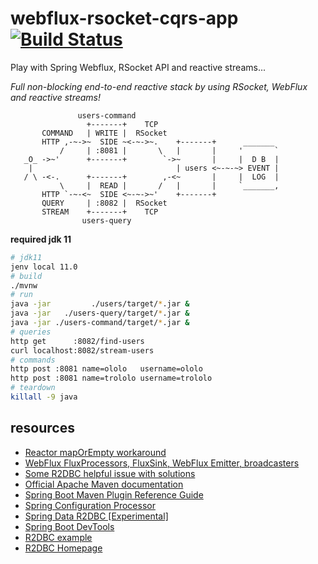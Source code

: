 # webflux-rsocket-cqrs-app [![Build Status](https://travis-ci.org/daggerok/webflux-rsocket-cqrs-app.svg?branch=master)](https://travis-ci.org/daggerok/webflux-rsocket-cqrs-app)
Play with Spring Webflux, RSocket API and reactive streams...

_Full non-blocking end-to-end reactive stack by using RSocket, WebFlux and reactive streams!_

```
               users-command
                 +-------+    TCP
       COMMAND   | WRITE |  RSocket
       HTTP ,-~->~  SIDE ~<-~->~.    +-------+      _______
           /     | :8081 |       \   |       |     '       `
   _O_ ->~'      +-------+        `->~       |     |  D B  |
    |                                | users <~-~-~> EVENT |
   / \ -<-.      +-------+        ,-<~       |     |  LOG  |
           \     |  READ |       /   |       |     `_______,
       HTTP `-~-<~  SIDE <~-~->~'    +-------+
       QUERY     | :8082 |  RSocket
       STREAM    +-------+    TCP
                users-query
```

**required jdk 11**

```bash
# jdk11
jenv local 11.0
# build
./mvnw
# run
java -jar         ./users/target/*.jar &
java -jar   ./users-query/target/*.jar &
java -jar ./users-command/target/*.jar &
# queries
http get      :8082/find-users
curl localhost:8082/stream-users
# commands
http post :8081 name=ololo   username=ololo
http post :8081 name=trololo username=trololo
# teardown
killall -9 java
```

## resources

* [Reactor mapOrEmpty workaround](https://github.com/reactor/reactor-core/issues/1952)
* [WebFlux FluxProcessors, FluxSink, WebFlux Emitter, broadcasters](https://github.com/daggerok/webflux-reactor-broadcaster/blob/master/src/main/java/com/example/broadcaster/MyBroadcaster.java)
* [Some R2DBC helpful issue with solutions](https://github.com/spring-projects/spring-data-r2dbc/issues/218)
* [Official Apache Maven documentation](https://maven.apache.org/guides/index.html)
* [Spring Boot Maven Plugin Reference Guide](https://docs.spring.io/spring-boot/docs/2.2.2.RELEASE/maven-plugin/)
* [Spring Configuration Processor](https://docs.spring.io/spring-boot/docs/2.2.2.RELEASE/reference/htmlsingle/#configuration-metadata-annotation-processor)
* [Spring Data R2DBC [Experimental]](https://docs.spring.io/spring-data/r2dbc/docs/1.0.x/reference/html/#reference)
* [Spring Boot DevTools](https://docs.spring.io/spring-boot/docs/2.2.2.RELEASE/reference/htmlsingle/#using-boot-devtools)
* [R2DBC example](https://github.com/spring-projects-experimental/spring-boot-r2dbc/tree/master/spring-boot-example-h2)
* [R2DBC Homepage](https://r2dbc.io)
